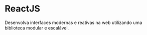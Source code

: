 # ReactJS
Desenvolva interfaces modernas e reativas na web utilizando uma biblioteca modular e escalável.
